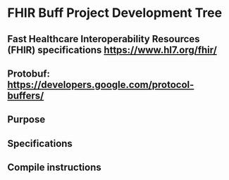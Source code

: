 # FHIR Buff Project Development Tree

## Fast Healthcare Interoperability Resources (FHIR) specifications https://www.hl7.org/fhir/

## Protobuf: https://developers.google.com/protocol-buffers/

## Purpose

## Specifications

## Compile instructions


